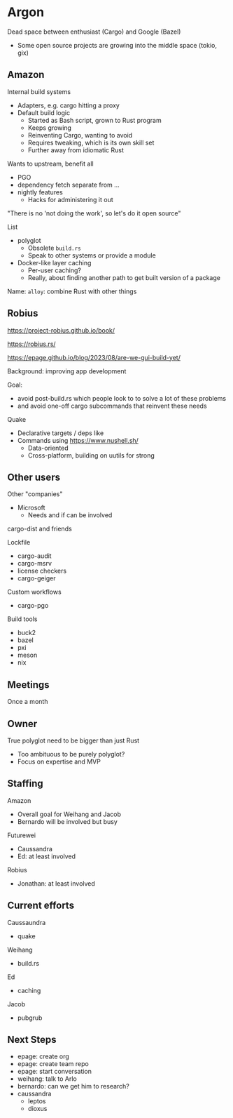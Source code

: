 # Argon

Dead space between enthusiast (Cargo) and Google (Bazel)
- Some open source projects are growing into the middle space (tokio, gix)

## Amazon

Internal build systems
- Adapters, e.g. cargo hitting a proxy
- Default build logic
  - Started as Bash script, grown to Rust program
  - Keeps growing
  - Reinventing Cargo, wanting to avoid
  - Requires tweaking, which is its own skill set
  - Further away from idiomatic Rust


Wants to upstream, benefit all

- PGO
- dependency fetch separate from ...
- nightly features
    - Hacks for administering it out


"There is no 'not doing the work', so let's do it open source"


List
- polyglot
  - Obsolete `build.rs`
  - Speak to other systems or provide a module
- Docker-like layer caching
  - Per-user caching?
  - Really, about finding another path to get built version of a package

Name: `alloy`: combine Rust with other things

## Robius

https://project-robius.github.io/book/

https://robius.rs/

https://epage.github.io/blog/2023/08/are-we-gui-build-yet/

Background: improving app development

Goal:
- avoid post-build.rs which people look to to solve a lot of these problems
- and avoid one-off cargo subcommands that reinvent these needs

Quake
- Declarative targets / deps like
- Commands using https://www.nushell.sh/
  - Data-oriented
  - Cross-platform, building on uutils for strong

## Other users

Other "companies"
- Microsoft
  - Needs and if can be involved

cargo-dist and friends

Lockfile
- cargo-audit
- cargo-msrv
- license checkers
- cargo-geiger

Custom workflows
- cargo-pgo

Build tools
- buck2
- bazel
- pxi
- meson
- nix


## Meetings

Once a month

## Owner

True polyglot need to be bigger than just Rust
- Too ambituous to be purely polyglot?
- Focus on expertise and MVP

## Staffing

Amazon
- Overall goal for Weihang and Jacob
- Bernardo will be involved but busy

Futurewei
- Caussandra
- Ed: at least involved

Robius
- Jonathan: at least involved

## Current efforts

Caussaundra
- quake

Weihang
- build.rs

Ed
- caching

Jacob
- pubgrub

## Next Steps

- epage: create org
- epage: create team repo
- epage: start conversation
- weihang: talk to Arlo
- bernardo: can we get him to research?
- caussandra
  - leptos
  - dioxus
